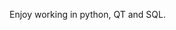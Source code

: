 Enjoy working in python, QT and SQL.

<!---
hotbiscuits/hotbiscuits is a ✨ special ✨ repository because its `README.md` (this file) appears on your GitHub profile.
You can click the Preview link to take a look at your changes.
--->
